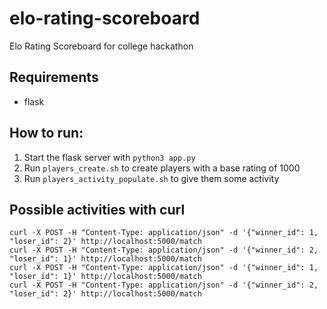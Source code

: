 # elo-rating-scoreboard
Elo Rating Scoreboard for college hackathon

## Requirements
- flask

## How to run:
1. Start the flask server with `python3 app.py`
2. Run `players_create.sh` to create players with a base rating of 1000
3. Run `players_activity_populate.sh` to give them some activity

## Possible activities with curl
```
curl -X POST -H "Content-Type: application/json" -d '{"winner_id": 1, "loser_id": 2}' http://localhost:5000/match
curl -X POST -H "Content-Type: application/json" -d '{"winner_id": 2, "loser_id": 1}' http://localhost:5000/match
curl -X POST -H "Content-Type: application/json" -d '{"winner_id": 1, "loser_id": 1}' http://localhost:5000/match
curl -X POST -H "Content-Type: application/json" -d '{"winner_id": 2, "loser_id": 2}' http://localhost:5000/match
```
